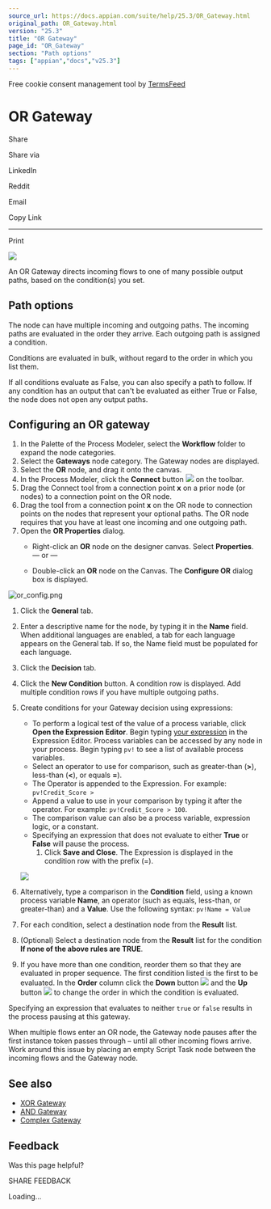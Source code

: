 ```yaml
---
source_url: https://docs.appian.com/suite/help/25.3/OR_Gateway.html
original_path: OR_Gateway.html
version: "25.3"
title: "OR Gateway"
page_id: "OR_Gateway"
section: "Path options"
tags: ["appian","docs","v25.3"]
---
```



Free cookie consent management tool by [TermsFeed](https://www.termsfeed.com/)

# OR Gateway

Share

Share via

LinkedIn

Reddit

Email

Copy Link

* * *

Print

![](images/Smart_Service_Icons/OR_Gateway.png)

An OR Gateway directs incoming flows to one of many possible output paths, based on the condition(s) you set.

## Path options

The node can have multiple incoming and outgoing paths. The incoming paths are evaluated in the order they arrive. Each outgoing path is assigned a condition.

Conditions are evaluated in bulk, without regard to the order in which you list them.

If all conditions evaluate as False, you can also specify a path to follow. If any condition has an output that can't be evaluated as either True or False, the node does not open any output paths.

## Configuring an OR gateway

1.  In the Palette of the Process Modeler, select the **Workflow** folder to expand the node categories.
2.  Select the **Gateways** node category. The Gateway nodes are displayed.
3.  Select the **OR** node, and drag it onto the canvas.
4.  In the Process Modeler, click the **Connect** button ![](images/Connect_pm_toolbar.gif ) on the toolbar.
5.  Drag the Connect tool from a connection point **x** on a prior node (or nodes) to a connection point on the OR node.
6.  Drag the tool from a connection point **x** on the OR node to connection points on the nodes that represent your optional paths. The OR node requires that you have at least one incoming and one outgoing path.
7.  Open the **OR Properties** dialog.
    -   Right-click an **OR** node on the designer canvas. Select **Properties**. — or —

    -   Double-click an **OR** node on the Canvas. The **Configure OR** dialog box is displayed.

![or_config.png](images/or_config.png)

1.  Click the **General** tab.
2.  Enter a descriptive name for the node, by typing it in the **Name** field. When additional languages are enabled, a tab for each language appears on the General tab. If so, the Name field must be populated for each language.
3.  Click the **Decision** tab.
4.  Click the **New Condition** button. A condition row is displayed. Add multiple condition rows if you have multiple outgoing paths.
5.  Create conditions for your Gateway decision using expressions:

    -   To perform a logical test of the value of a process variable, click **Open the Expression Editor**. Begin typing [your expression](Expressions.html) in the Expression Editor. Process variables can be accessed by any node in your process. Begin typing `pv!` to see a list of available process variables.
    -   Select an operator to use for comparison, such as greater-than (**\>**), less-than (**<**), or equals **\=**).
    -   The Operator is appended to the Expression. For example: `pv!Credit_Score >`
    -   Append a value to use in your comparison by typing it after the operator. For example: `pv!Credit_Score > 100`.
    -   The comparison value can also be a process variable, expression logic, or a constant.
    -   Specifying an expression that does not evaluate to either **True** or **False** will pause the process.
        1.  Click **Save and Close**. The Expression is displayed in the condition row with the prefix (=).

    ![](images/Conditional_expression.gif )

6.  Alternatively, type a comparison in the **Condition** field, using a known process variable **Name**, an operator (such as equals, less-than, or greater-than) and a **Value**. Use the following syntax: `pv!Name = Value`
7.  For each condition, select a destination node from the **Result** list.
8.  (Optional) Select a destination node from the **Result** list for the condition **If none of the above rules are TRUE**.
9.  If you have more than one condition, reorder them so that they are evaluated in proper sequence. The first condition listed is the first to be evaluated. In the **Order** column click the **Down** button ![](images/Down_reorder_condition_button.gif ) and the **Up** button ![](images/Up_reorder_condition_button.gif ) to change the order in which the condition is evaluated.

Specifying an expression that evaluates to neither `true` or `false` results in the process pausing at this gateway.

When multiple flows enter an OR node, the Gateway node pauses after the first instance token passes through – until all other incoming flows arrive. Work around this issue by placing an empty Script Task node between the incoming flows and the Gateway node.

## See also

-   [XOR Gateway](XOR_Node.html)
-   [AND Gateway](AND_Node.html)
-   [Complex Gateway](Complex_Gateway_Node.html)

## Feedback

Was this page helpful?

SHARE FEEDBACK

Loading...